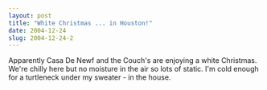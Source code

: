 ```yaml
---
layout: post
title: "White Christmas ... in Houston!"
date: 2004-12-24
slug: 2004-12-24-2
---
```


Apparently Casa De Newf and the Couch&apos;s are enjoying a white Christmas.  We&apos;re chilly here but no moisture in the air so lots of static.  I&apos;m cold enough for a turtleneck under my sweater - in the house.  


